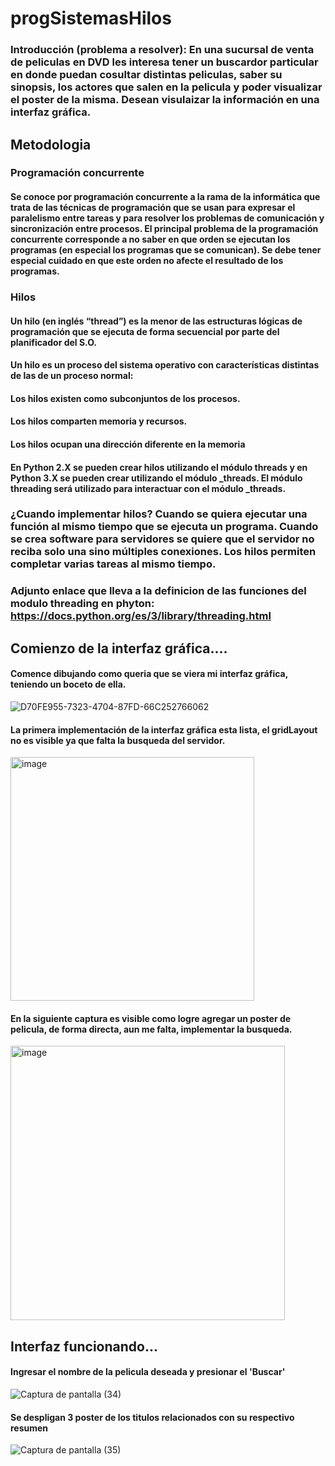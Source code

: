 # progSistemasHilos
### Introducción (problema a resolver): En una sucursal de venta de peliculas en DVD les interesa tener un buscardor particular en donde puedan cosultar distintas peliculas, saber su sinopsis, los actores que salen en la pelicula y poder visualizar el poster de la misma. Desean visulaizar la información en una interfaz gráfica.

## Metodologia 
### Programación concurrente
#### Se conoce por programación concurrente a la rama de la informática que trata de las técnicas de programación que se usan para expresar el paralelismo entre tareas y para resolver los problemas de comunicación y sincronización entre procesos. El principal problema de la programación concurrente corresponde a no saber en que orden se ejecutan los programas (en especial los programas que se comunican). Se debe tener especial cuidado en que este orden no afecte el resultado de los programas.
### Hilos
#### Un hilo (en inglés “thread”) es la menor de las estructuras lógicas de programación que se ejecuta de forma secuencial por parte del planificador del S.O.
#### Un hilo es un proceso del sistema operativo con características distintas de las de un proceso normal:
#### Los hilos existen como subconjuntos de los procesos.
#### Los hilos comparten memoria y recursos.
#### Los hilos ocupan una dirección diferente en la memoria
#### En Python 2.X se pueden crear hilos utilizando el módulo threads y en Python 3.X se pueden crear utilizando el módulo _threads. El módulo threading será utilizado para interactuar con el módulo _threads.
### ¿Cuando implementar hilos? Cuando se quiera ejecutar una función al mismo tiempo que se ejecuta un programa. Cuando se crea software para servidores se quiere que el servidor no reciba solo una sino múltiples conexiones. Los hilos permiten completar varias tareas al mismo tiempo.
### Adjunto enlace que lleva a la definicion de las funciones del modulo threading en phyton: https://docs.python.org/es/3/library/threading.html 

## Comienzo de la interfaz gráfica....
#### Comence dibujando como queria que se viera mi interfaz gráfica, teniendo un boceto de ella.
![D70FE955-7323-4704-87FD-66C252766062](https://user-images.githubusercontent.com/111407329/196535174-87eb9ef6-1d03-4331-91af-f04787adff46.jpeg)

#### La primera implementación de la interfaz gráfica esta lista, el gridLayout no es visible ya que falta la busqueda del servidor.
<img width="390" alt="image" src="https://user-images.githubusercontent.com/111407329/196537529-752c8baf-6359-414a-92de-b42f3db31e43.png">

#### En la siguiente captura es visible como logre agregar un poster de pelicula, de forma directa, aun me falta, implementar la busqueda.
<img width="439" alt="image" src="https://user-images.githubusercontent.com/111407329/196538232-01df1528-5a36-4362-ae6a-c509e0b1d1c8.png">

## Interfaz funcionando...
#### Ingresar el nombre de la pelicula deseada y presionar el 'Buscar'
![Captura de pantalla (34)](https://user-images.githubusercontent.com/111407329/199882851-36f10e0e-44a6-40e0-a415-396bfcdf43f9.png)
#### Se despligan 3 poster de los titulos relacionados con su respectivo resumen 
![Captura de pantalla (35)](https://user-images.githubusercontent.com/111407329/199883115-b1716833-0776-41fe-a167-24e08ea77b75.png)


